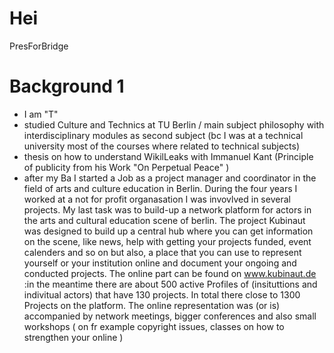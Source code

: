 # Hei
PresForBridge

# Background 1
- I am "T"
- studied Culture and Technics at TU Berlin / main subject philosophy with interdisciplinary modules as second subject (bc I was at a technical university most of the courses where related to technical subjects)
- thesis on how to understand WikilLeaks with Immanuel Kant (Principle of publicity from his Work "On Perpetual Peace" )
- after my Ba I started a Job as a project manager and coordinator in the field of arts and culture education in Berlin. During the four years I worked at a not for profit organasation I was invovlved in several projects. My last task was to build-up a network platform for actors in the arts and cultural education scene of berlin. The project Kubinaut was designed to build up a central hub where you can get information on the scene, like news, help with getting your projects funded, event calenders and so on but also, a place that you can use to represent yourself or your institution online and document your ongoing and conducted projects. The online part can be found on www.kubinaut.de :in the meantime there are about 500 active Profiles of (insituttions and indivitual actors) that have 130 projects. In total there close to 1300 Projects on the platform. The online representation was (or is) accompanied by network meetings, bigger conferences and also small workshops ( on fr example copyright issues, classes on how to strengthen your online  )

